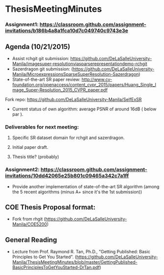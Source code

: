 # ThesisMeetingMinutes

### Assignment1: https://classroom.github.com/assignment-invitations/b186b4a8a1fca10d7c049740c9743e3e 

## Agenda (10/21/2015)

* Assist rchgit git submission: https://github.com/DeLaSalleUniversity-Manila/imagesuper-resolutionviasparserepresentationdemo-rchgit
* Sazerdragon git submission: (https://github.com/DeLaSalleUniversity-Manila/MicroexpressionsSparseSuperResolution-Sazerdragon)
* State-of-the-art SR paper review: http://www.cv-foundation.org/openaccess/content_cvpr_2015/papers/Huang_Single_Image_Super-Resolution_2015_CVPR_paper.pdf 

Fork repo: https://github.com/DeLaSalleUniversity-Manila/SelfExSR
* Current status of own algorithm: average PSNR of around 16dB ( below par ).

### Deliverables for next meeting:

1. Specific SR dataset domain for rchgit and sazerdragon.

2. Initial paper draft.

3. Thesis title? (probably)

### Assignment2: https://classroom.github.com/assignment-invitations/10dd42065e25b801c09465a342c7a1ff
- Provide another implementation of state-of-the-art SR algorithm (among the 5 recent algorithms (minus A+ since it's the 1st submission))

## COE Thesis Proposal format:

* Fork from rhgit (https://github.com/DeLaSalleUniversity-Manila/COE5200)

## General Reading

* Lecture from Prof. Raymond R. Tan, Ph.D., "Getting Published: Basic Principles to Get You Started". (https://github.com/DeLaSalleUniversity-Manila/ThesisMeetingMinutes/blob/master/GettingPublished-BasicPrinciplesToGetYouStarted-DrTan.pdf)
